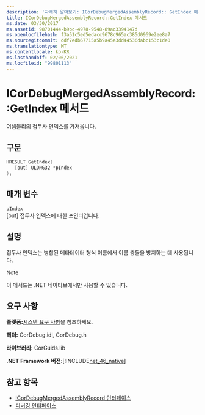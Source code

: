 ```yaml
---
description: '자세히 알아보기: ICorDebugMergedAssemblyRecord:: GetIndex 메서드'
title: ICorDebugMergedAssemblyRecord::GetIndex 메서드
ms.date: 03/30/2017
ms.assetid: 98701444-b9bc-4978-9548-89ac3394147d
ms.openlocfilehash: f3a51c5ed5edacc9678c965ac385d0969e2ee8a7
ms.sourcegitcommit: ddf7edb67715a5b9a45e3dd44536dabc153c1de0
ms.translationtype: MT
ms.contentlocale: ko-KR
ms.lasthandoff: 02/06/2021
ms.locfileid: "99801113"
---
```

# <a name="icordebugmergedassemblyrecordgetindex-method"></a>ICorDebugMergedAssemblyRecord::GetIndex 메서드

어셈블리의 접두사 인덱스를 가져옵니다.  
  
## <a name="syntax"></a>구문  
  
```cpp  
HRESULT GetIndex(  
   [out] ULONG32 *pIndex  
);  
```  
  
## <a name="parameters"></a>매개 변수  

 `pIndex`  
 [out] 접두사 인덱스에 대한 포인터입니다.  
  
## <a name="remarks"></a>설명  

 접두사 인덱스는 병합된 메타데이터 형식 이름에서 이름 충돌을 방지하는 데 사용됩니다.  
  
> [!NOTE]
> 이 메서드는 .NET 네이티브에서만 사용할 수 있습니다.  
  
## <a name="requirements"></a>요구 사항  

 **플랫폼:**[시스템 요구 사항](../../get-started/system-requirements.md)을 참조하세요.  
  
 **헤더:** CorDebug.idl, CorDebug.h  
  
 **라이브러리:** CorGuids.lib  
  
 **.NET Framework 버전:**[!INCLUDE[net_46_native](../../../../includes/net-46-native-md.md)]  
  
## <a name="see-also"></a>참고 항목

- [ICorDebugMergedAssemblyRecord 인터페이스](icordebugmergedassemblyrecord-interface.md)
- [디버깅 인터페이스](debugging-interfaces.md)
